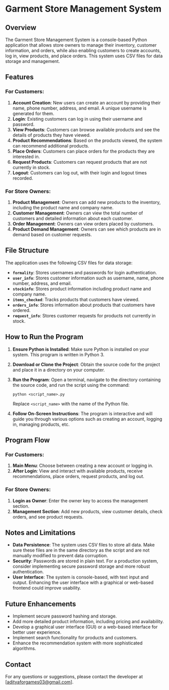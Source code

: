 # Garment Store Management System

## Overview

The Garment Store Management System is a console-based Python application that allows store owners to manage their inventory, customer information, and orders, while also enabling customers to create accounts, log in, view products, and place orders. This system uses CSV files for data storage and management.

## Features

### For Customers:
1. **Account Creation**: New users can create an account by providing their name, phone number, address, and email. A unique username is generated for them.
2. **Login**: Existing customers can log in using their username and password.
3. **View Products**: Customers can browse available products and see the details of products they have viewed.
4. **Product Recommendations**: Based on the products viewed, the system can recommend additional products.
5. **Place Orders**: Customers can place orders for the products they are interested in.
6. **Request Products**: Customers can request products that are not currently in stock.
7. **Logout**: Customers can log out, with their login and logout times recorded.

### For Store Owners:
1. **Product Management**: Owners can add new products to the inventory, including the product name and company name.
2. **Customer Management**: Owners can view the total number of customers and detailed information about each customer.
3. **Order Management**: Owners can view orders placed by customers.
4. **Product Demand Management**: Owners can see which products are in demand based on customer requests.

## File Structure

The application uses the following CSV files for data storage:

- **`formality`**: Stores usernames and passwords for login authentication.
- **`user_info`**: Stores customer information such as username, name, phone number, address, and email.
- **`stockinfo`**: Stores product information including product name and company name.
- **`items_checked`**: Tracks products that customers have viewed.
- **`orders_info`**: Stores information about products that customers have ordered.
- **`request_info`**: Stores customer requests for products not currently in stock.

## How to Run the Program

1. **Ensure Python is Installed**: Make sure Python is installed on your system. This program is written in Python 3.

2. **Download or Clone the Project**: Obtain the source code for the project and place it in a directory on your computer.

3. **Run the Program**: Open a terminal, navigate to the directory containing the source code, and run the script using the command:
    ```
    python <script_name>.py
    ```
    Replace `<script_name>` with the name of the Python file.

4. **Follow On-Screen Instructions**: The program is interactive and will guide you through various options such as creating an account, logging in, managing products, etc.

## Program Flow

### For Customers:
1. **Main Menu**: Choose between creating a new account or logging in.
2. **After Login**: View and interact with available products, receive recommendations, place orders, request products, and log out.

### For Store Owners:
1. **Login as Owner**: Enter the owner key to access the management section.
2. **Management Section**: Add new products, view customer details, check orders, and see product requests.

## Notes and Limitations
- **Data Persistence**: The system uses CSV files to store all data. Make sure these files are in the same directory as the script and are not manually modified to prevent data corruption.
- **Security**: Passwords are stored in plain text. For a production system, consider implementing secure password storage and more robust authentication.
- **User Interface**: The system is console-based, with text input and output. Enhancing the user interface with a graphical or web-based frontend could improve usability.

## Future Enhancements
- Implement secure password hashing and storage.
- Add more detailed product information, including pricing and availability.
- Develop a graphical user interface (GUI) or a web-based interface for better user experience.
- Implement search functionality for products and customers.
- Enhance the recommendation system with more sophisticated algorithms.

## Contact
For any questions or suggestions, please contact the developer at [adityaforgames03@gmail.com].
